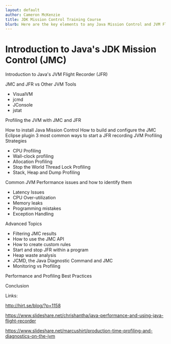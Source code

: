 ```yaml
---
layout: default
author: Cameron McKenzie
title: JDK Mission Control Training Course
blurb: Here are the key elements to any Java Mission Control and JVM Flight Recorder training course.
---
```


# Introduction to Java's JDK Mission Control (JMC)
Introduction to Java's JVM Flight Recorder (JFR)

JMC and JFR vs Other JVM Tools
- VisualVM
- jcmd
- JConsole
- jstat


Profiling the JVM with JMC and JFR

How to install Java Mission Control
How to build and configure the JMC Eclipse plugin
3 most common ways to start a JFR recording
JVM Profiling Strategies
- CPU Profiling
- Wall-clock profiling
- Allocation Profiling
- Stop the World Thread Lock Profiling
- Stack, Heap and Dump Profiling

Common JVM Performance issues and how to identify them
- Latency Issues
- CPU Over-utilization
- Memory leaks
- Programming mistakes
- Exception Handling

Advanced Topics
- Filtering JMC results
- How to use the JMC API
- How to create custom rules
- Start and stop JFR within a program
- Heap waste analysis
- JCMD, the Java Diagnostic Command and JMC
- Monitoring vs Profiling

Performance and Profiling Best Practices

Conclusion

Links:

http://hirt.se/blog/?p=1158

https://www.slideshare.net/chrishantha/java-performance-and-using-java-flight-recorder

https://www.slideshare.net/marcushirt/production-time-profiling-and-diagnostics-on-the-jvm




